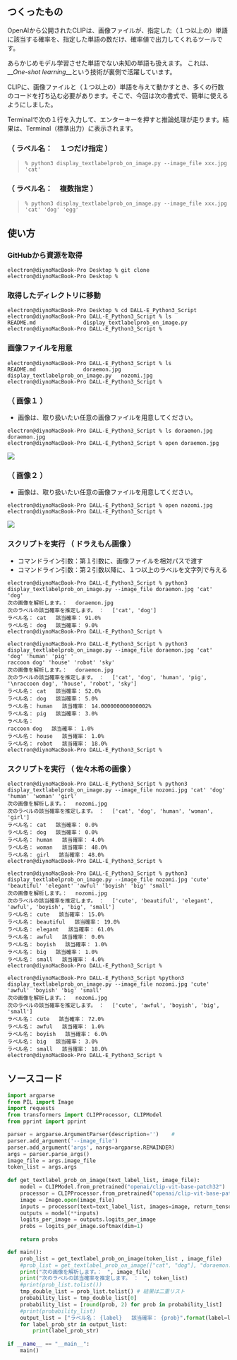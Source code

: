 ## つくったもの

OpenAIから公開されたCLIPは、画像ファイルが、指定した（１つ以上の）単語に該当する確率を、指定した単語の数だけ、確率値で出力してくれるツールです。

あらかじめモデル学習させた単語でない未知の単語も扱えます。
これは、__*One-shot learning*__という技術が裏側で活躍しています。

CLIPに、画像ファイルと（１つ以上の）単語を与えて動かすとき、多くの行数のコードを打ち込む必要があります。そこで、今回は次の書式で、簡単に使えるようにしました。

Terminalで次の１行を入力して、エンターキーを押すと推論処理が走ります。結果は、Terminal（標準出力）に表示されます。

### **（ ラベル名：　１つだけ指定 ）**

>```bash:Terminal
>% python3 display_textlabelprob_on_image.py --image_file xxx.jpg 'cat'
>```

### **（ ラベル名：　複数指定 ）**

>```bash:Terminal
>% python3 display_textlabelprob_on_image.py --image_file xxx.jpg 'cat' 'dog' 'egg'
>```


## 使い方

### GitHubから資源を取得

```bash:Terminal
electron@diynoMacBook-Pro Desktop % git clone 
electron@diynoMacBook-Pro Desktop % 
```

### 取得したディレクトリに移動

```bash:Terminal
electron@diynoMacBook-Pro Desktop % cd DALL-E_Python3_Script
electron@diynoMacBook-Pro DALL-E_Python3_Script % ls
README.md				display_textlabelprob_on_image.py
electron@diynoMacBook-Pro DALL-E_Python3_Script % 
```


### 画像ファイルを用意

```bash:Terminal
electron@diynoMacBook-Pro DALL-E_Python3_Script % ls
README.md				doraemon.jpg
display_textlabelprob_on_image.py	nozomi.jpg
electron@diynoMacBook-Pro DALL-E_Python3_Script %
```

### （ 画像１ ）

- 画像は、取り扱いたい任意の画像ファイルを用意してください。
 
```bash:Terminal
electron@diynoMacBook-Pro DALL-E_Python3_Script % ls doraemon.jpg                                                          
doraemon.jpg
electron@diynoMacBook-Pro DALL-E_Python3_Script % open doraemon.jpg 
```

![](https://user-images.githubusercontent.com/87643752/130586549-beb07952-24ae-418c-beab-1c14ca611e87.png)

### （ 画像２ ）

- 画像は、取り扱いたい任意の画像ファイルを用意してください。


```bash:Terminal
electron@diynoMacBook-Pro DALL-E_Python3_Script % open nozomi.jpg 
electron@diynoMacBook-Pro DALL-E_Python3_Script %
```

![](https://user-images.githubusercontent.com/87643752/130586573-035a2380-acdb-4385-9cd1-bec76ee705e9.png)


### スクリプトを実行 （ ドラえもん画像 ）

- コマンドライン引数：第１引数に、画像ファイルを相対パスで渡す
- コマンドライン引数：第２引数以降に、１つ以上のラベルを文字列で与える

```bash:Terminal
electron@diynoMacBook-Pro DALL-E_Python3_Script % python3 display_textlabelprob_on_image.py --image_file doraemon.jpg 'cat' 'dog'
次の画像を解析します。：　 doraemon.jpg
次のラベルの該当確率を推定します。　：　 ['cat', 'dog']
ラベル名： cat   該当確率： 91.0%
ラベル名： dog   該当確率： 9.0%
electron@diynoMacBook-Pro DALL-E_Python3_Script %
```

```bash:Terminal
electron@diynoMacBook-Pro DALL-E_Python3_Script % python3 display_textlabelprob_on_image.py --image_file doraemon.jpg 'cat' 'dog' 'human' 'pig' '
raccoon dog' 'house' 'robot' 'sky'
次の画像を解析します。：　 doraemon.jpg
次のラベルの該当確率を推定します。　：　 ['cat', 'dog', 'human', 'pig', '\nraccoon dog', 'house', 'robot', 'sky']
ラベル名： cat   該当確率： 52.0%
ラベル名： dog   該当確率： 5.0%
ラベル名： human   該当確率： 14.000000000000002%
ラベル名： pig   該当確率： 3.0%
ラベル名： 
raccoon dog   該当確率： 1.0%
ラベル名： house   該当確率： 1.0%
ラベル名： robot   該当確率： 18.0%
electron@diynoMacBook-Pro DALL-E_Python3_Script %
```

### スクリプトを実行 （ 佐々木希の画像 ）

```bash:Terminal
electron@diynoMacBook-Pro DALL-E_Python3_Script % python3 display_textlabelprob_on_image.py --image_file nozomi.jpg 'cat' 'dog' 'human' 'woman' 'girl'
次の画像を解析します。：　 nozomi.jpg
次のラベルの該当確率を推定します。　：　 ['cat', 'dog', 'human', 'woman', 'girl']
ラベル名： cat   該当確率： 0.0%
ラベル名： dog   該当確率： 0.0%
ラベル名： human   該当確率： 4.0%
ラベル名： woman   該当確率： 48.0%
ラベル名： girl   該当確率： 48.0%
electron@diynoMacBook-Pro DALL-E_Python3_Script %
```

```bash:Terminal
electron@diynoMacBook-Pro DALL-E_Python3_Script % python3 display_textlabelprob_on_image.py --image_file nozomi.jpg 'cute' 'beautiful' 'elegant' 'awful' 'boyish' 'big' 'small'       
次の画像を解析します。：　 nozomi.jpg
次のラベルの該当確率を推定します。　：　 ['cute', 'beautiful', 'elegant', 'awful', 'boyish', 'big', 'small']
ラベル名： cute   該当確率： 15.0%
ラベル名： beautiful   該当確率： 19.0%
ラベル名： elegant   該当確率： 61.0%
ラベル名： awful   該当確率： 0.0%
ラベル名： boyish   該当確率： 1.0%
ラベル名： big   該当確率： 1.0%
ラベル名： small   該当確率： 4.0%
electron@diynoMacBook-Pro DALL-E_Python3_Script %
```

```bash:Terminal
electron@diynoMacBook-Pro DALL-E_Python3_Script %python3 display_textlabelprob_on_image.py --image_file nozomi.jpg 'cute' 'awful' 'boyish' 'big' 'small'          
次の画像を解析します。：　 nozomi.jpg
次のラベルの該当確率を推定します。　：　 ['cute', 'awful', 'boyish', 'big', 'small']
ラベル名： cute   該当確率： 72.0%
ラベル名： awful   該当確率： 1.0%
ラベル名： boyish   該当確率： 6.0%
ラベル名： big   該当確率： 3.0%
ラベル名： small   該当確率： 18.0%
electron@diynoMacBook-Pro DALL-E_Python3_Script %
```

## ソースコード

```Python3:display_textlabelprob_on_image.py
import argparse
from PIL import Image
import requests
from transformers import CLIPProcessor, CLIPModel
from pprint import pprint

parser = argparse.ArgumentParser(description='')    #
parser.add_argument('--image_file')
parser.add_argument('args', nargs=argparse.REMAINDER)
args = parser.parse_args()
image_file = args.image_file
token_list = args.args
	
def get_textlabel_prob_on_image(text_label_list, image_file):
	model = CLIPModel.from_pretrained("openai/clip-vit-base-patch32")
	processor = CLIPProcessor.from_pretrained("openai/clip-vit-base-patch32")
	image = Image.open(image_file)
	inputs = processor(text=text_label_list, images=image, return_tensors="pt", padding=True)
	outputs = model(**inputs)
	logits_per_image = outputs.logits_per_image
	probs = logits_per_image.softmax(dim=1)
	
	return probs

def main():		
	prob_list = get_textlabel_prob_on_image(token_list , image_file)
	#prob_list = get_textlabel_prob_on_image(["cat", "dog"], "doraemon.jpg")
	print("次の画像を解析します。：　", image_file)
	print("次のラベルの該当確率を推定します。　：　", token_list)
	#print(prob_list.tolist())
	tmp_double_list = prob_list.tolist() # 結果は二重リスト
	probability_list = tmp_double_list[0]
	probability_list = [round(prob, 2) for prob in probability_list]
	#print(probability_list)
	output_list = ["ラベル名： {label}   該当確率： {prob}".format(label=label,  prob=str(prob*100)+"%") for label, prob  in zip(token_list, probability_list)]  
	for label_prob_str in output_list:
		print(label_prob_str)
	
if __name__ == "__main__":
    main()
```
